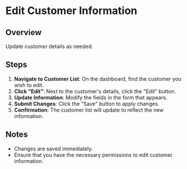 # Edit Customer Information

## Overview

Update customer details as needed.

## Steps

1. **Navigate to Customer List**: On the dashboard, find the customer you wish to edit.
2. **Click "Edit"**: Next to the customer's details, click the "Edit" button.
3. **Update Information**: Modify the fields in the form that appears.
4. **Submit Changes**: Click the "Save" button to apply changes.
5. **Confirmation**: The customer list will update to reflect the new information.

## Notes

- Changes are saved immediately.
- Ensure that you have the necessary permissions to edit customer information.
